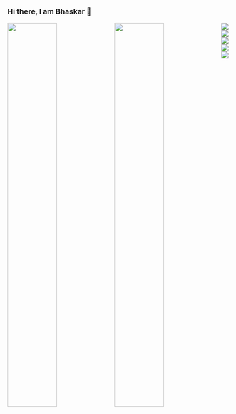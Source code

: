 ### Hi there, I am Bhaskar 👋

<img  align="left" width="47%" src="https://github-readme-stats.vercel.app/api?username=Bhaskar&show_icons=true&theme=radical" />

<img  align="left" width="47%" src="https://github-readme-stats.vercel.app/api/top-langs/?username=bhaskar345&show_icons=true&theme=radical" />

<img align="left"  src="https://img.shields.io/badge/python-3670A0?style=for-the-badge&logo=python&logoColor=ffdd54" />
 
<img align="left" src="https://img.shields.io/badge/django-%23092E20.svg?style=for-the-badge&logo=django&logoColor=white" />

<img align="left" src="https://img.shields.io/badge/django-%23092E20.svg?style=for-the-badge&logo=django&logoColor=white" />

<img align="left"  src="https://img.shields.io/badge/DJANGO-REST-ff1709?style=for-the-badge&logo=django&logoColor=white&color=ff1709&labelColor=gray" />

<img align="left" src="https://img.shields.io/badge/javascript-%23323330.svg?style=for-the-badge&logo=javascript&logoColor=%23F7DF1E" />

<img src="" />
